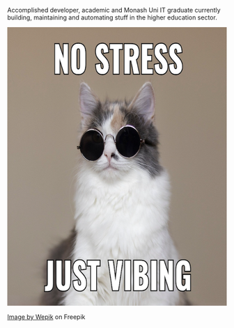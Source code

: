 Accomplished developer, academic and Monash Uni IT graduate currently building, maintaining and automating stuff in the higher education sector. 

<img src="/git_assets/cat_vibe.png" width="636" height="640" />

<a href="https://www.freepik.com/free-vector/simple-vibing-cat-square-meme_58459053.htm#query=funny%20cat%20memes&position=4&from_view=keyword&track=ais_hybrid&uuid=25491b4c-935d-4ccc-ac22-7669f90cf9ae">Image by Wepik</a> on Freepik
